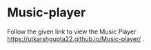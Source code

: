 # Music-player

Follow the given link to view the Music Player https://utkarshgupta22.github.io/Music-player/ .
